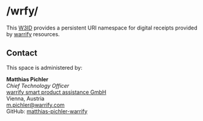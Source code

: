 # /wrfy/
This [W3ID](https://w3id.org) provides a persistent URI namespace for digital receipts provided by [warrify](https://warrify.com) resources.

## Contact
This space is administered by:  

**Matthias Pichler**  
*Chief Technology Officer*  
[warrify smart product assistance GmbH](https://warrify.com)  
Vienna, Austria  
<m.pichler@warrify.com>  
GitHub: [matthias-pichler-warrify](https://github.com/matthias-pichler-warrify) 
